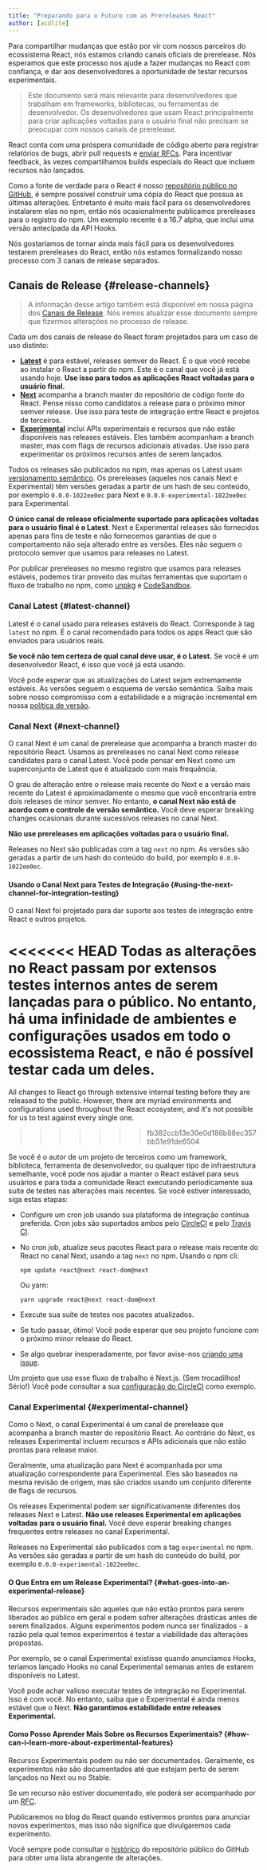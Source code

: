 ```yaml
---
title: "Preparando para o Futuro com as Prereleases React"
author: [acdlite]
---
```


Para compartilhar mudanças que estão por vir com nossos parceiros do ecossistema React, nós estamos criando canais oficiais de prerelease. Nós esperamos que este processo nos ajude a fazer mudanças no React com confiança, e dar aos desenvolvedores a oportunidade de testar recursos experimentais.

> Este documento será mais relevante para desenvolvedores que trabalham em frameworks, bibliotecas, ou ferramentas de desenvolvedor. Os desenvolvedores que usam React principalmente para criar aplicações voltadas para o usuário final não precisam se preocupar com nossos canais de prerelease.

React conta com uma próspera comunidade de código aberto para registrar relatórios de bugs, abrir pull requests e [enviar RFCs](https://github.com/reactjs/rfcs). Para incentivar feedback, às vezes compartilhamos builds especiais do React que incluem recursos não lançados.

Como a fonte de verdade para o React é nosso [repositório público no GitHub](https://github.com/facebook/react), é sempre possível construir uma cópia do React que possua as últimas alterações. Entretanto é muito mais fácil para os desenvolvedores instalarem elas no npm, então nós ocasionalmente publicamos prereleases para o registro do npm. Um exemplo recente é a 16.7 alpha, que inclui uma versão antecipada da API Hooks.

Nós gostaríamos de tornar ainda mais fácil para os desenvolvedores testarem prereleases do React, então nós estamos formalizando nosso processo com 3 canais de release separados.

## Canais de Release {#release-channels}

> A informação desse artigo também está disponível em nossa página dos [Canais de Release](/docs/release-channels.html). Nós iremos atualizar esse documento sempre que fizermos alterações no processo de release.

Cada um dos canais de release do React foram projetados para um caso de uso distinto:

- [**Latest**](#latest-channel) é para estável, releases semver do React. É o que você recebe ao instalar o React a partir do npm. Este é o canal que você já está usando hoje. **Use isso para todos as aplicações React voltadas para o usuário final.**
- [**Next**](#next-channel) acompanha a branch master do repositório de código fonte do React. Pense nisso como candidatos a release para o próximo minor semver release. Use isso para teste de integração entre React e projetos de terceiros.
- [**Experimental**](#experimental-channel) inclui APIs experimentais e recursos que não estão disponíveis nas releases estáveis. Eles também acompanham a branch master, mas com flags de recursos adicionais ativadas. Use isso para experimentar os próximos recursos antes de serem lançados.

Todos os releases são publicados no npm, mas apenas os Latest usam [versionamento semântico](/docs/faq-versioning.html). Os prereleases (aqueles nos canais Next e Experimental) têm versões geradas a partir de um hash de seu conteúdo, por exemplo `0.0.0-1022ee0ec` para Next e `0.0.0-experimental-1022ee0ec` para Experimental.

**O único canal de release oficialmente suportado para aplicações voltadas para o usuário final é o Latest**. Next e Experimental releases são fornecidos apenas para fins de teste e não fornecemos garantias de que o comportamento não seja alterado entre as versões. Eles não seguem o protocolo semver que usamos para releases no Latest.

Por publicar prereleases no mesmo registro que usamos para releases estáveis, podemos tirar proveito das muitas ferramentas que suportam o fluxo de trabalho no npm, como [unpkg](https://unpkg.com) e [CodeSandbox](https://codesandbox.io).

### Canal Latest {#latest-channel}

Latest é o canal usado para releases estáveis do React. Corresponde à tag `latest` no npm. É o canal recomendado para todos os apps React que são enviados para usuários reais.

**Se você não tem certeza de qual canal deve usar, é o Latest.** Se você é um desenvolvedor React, é isso que você já está usando.

Você pode esperar que as atualizações do Latest sejam extremamente estáveis. As versões seguem o esquema de versão semântica. Saiba mais sobre nosso compromisso com a estabilidade e a migração incremental em nossa [política de versão](/docs/faq-versioning.html).

### Canal Next {#next-channel}

O canal Next é um canal de prerelease que acompanha a branch master do repositório React. Usamos as prereleases no canal Next como release candidates para o canal Latest. Você pode pensar em Next como um superconjunto de Latest que é atualizado com mais frequência.

O grau de alteração entre o release mais recente do Next e a versão mais recente do Latest é aproximadamente o mesmo que você encontraria entre dois releases de minor semver. No entanto, **o canal Next não está de acordo com o controle de versão semântico.** Você deve esperar breaking changes ocasionais durante sucessivos releases no canal Next.

**Não use prereleases em aplicações voltadas para o usuário final.**

Releases no Next são publicadas com a tag `next` no npm. As versões são geradas a partir de um hash do conteúdo do build, por exemplo `0.0.0-1022ee0ec`.

#### Usando o Canal Next para Testes de Integração {#using-the-next-channel-for-integration-testing}

O canal Next foi projetado para dar suporte aos testes de integração entre React e outros projetos.

<<<<<<< HEAD
Todas as alterações no React passam por extensos testes internos antes de serem lançadas para o público. No entanto, há uma infinidade de ambientes e configurações usados em todo o ecossistema React, e não é possível testar cada um deles.
=======
All changes to React go through extensive internal testing before they are released to the public. However, there are myriad environments and configurations used throughout the React ecosystem, and it's not possible for us to test against every single one.
>>>>>>> fb382ccb13e30e0d186b88ec357bb51e91de6504

Se você é o autor de um projeto de terceiros como um framework, biblioteca, ferramenta de desenvolvedor, ou qualquer tipo de infraestrutura semelhante, você pode nos ajudar a manter o React estável para seus usuários e para toda a comunidade React executando periodicamente sua suíte de testes nas alterações mais recentes. Se você estiver interessado, siga estas etapas:

- Configure um cron job usando sua plataforma de integração contínua preferida. Cron jobs são suportados ambos pelo [CircleCI](https://circleci.com/docs/2.0/triggers/#scheduled-builds) e pelo [Travis CI](https://docs.travis-ci.com/user/cron-jobs/).
- No cron job, atualize seus pacotes React para o release mais recente do React no canal Next, usando a tag `next` no npm. Usando o npm cli:

  ```
  npm update react@next react-dom@next
  ```

  Ou yarn:

  ```
  yarn upgrade react@next react-dom@next
  ```
- Execute sua suíte de testes nos pacotes atualizados.
- Se tudo passar, ótimo! Você pode esperar que seu projeto funcione com o próximo minor release do React.
- Se algo quebrar inesperadamente, por favor avise-nos [criando uma issue](https://github.com/facebook/react/issues).

Um projeto que usa esse fluxo de trabalho é Next.js. (Sem trocadilhos! Sério!) Você pode consultar a sua [configuração do CircleCI](https://github.com/zeit/next.js/blob/c0a1c0f93966fe33edd93fb53e5fafb0dcd80a9e/.circleci/config.yml) como exemplo.

### Canal Experimental {#experimental-channel}

Como o Next, o canal Experimental é um canal de prerelease que acompanha a branch master do repositório React. Ao contrário do Next, os releases Experimental incluem recursos e APIs adicionais que não estão prontas para release maior.

Geralmente, uma atualização para Next é acompanhada por uma atualização correspondente para Experimental. Eles são baseados na mesma revisão de origem, mas são criados usando um conjunto diferente de flags de recursos.

Os releases Experimental podem ser significativamente diferentes dos releases Next e Latest. **Não use releases Experimental em aplicações voltadas para o usuário final.** Você deve esperar breaking changes frequentes entre releases no canal Experimental.

Releases no Experimental são publicados com a tag `experimental` no npm. As versões são geradas a partir de um hash do conteúdo do build, por exemplo `0.0.0-experimental-1022ee0ec`.

#### O Que Entra em um Release Experimental? {#what-goes-into-an-experimental-release}

Recursos experimentais são aqueles que não estão prontos para serem liberados ao público em geral e podem sofrer alterações drásticas antes de serem finalizados. Alguns experimentos podem nunca ser finalizados - a razão pela qual temos experimentos é testar a viabilidade das alterações propostas.

Por exemplo, se o canal Experimental existisse quando anunciamos Hooks, teríamos lançado Hooks no canal Experimental semanas antes de estarem disponíveis no Latest.

Você pode achar valioso executar testes de integração no Experimental. Isso é com você. No entanto, saiba que o Experimental é ainda menos estável que o Next. **Não garantimos estabilidade entre releases Experimental.**

#### Como Posso Aprender Mais Sobre os Recursos Experimentais? {#how-can-i-learn-more-about-experimental-features}

Recursos Experimentais podem ou não ser documentados. Geralmente, os experimentos não são documentados até que estejam perto de serem lançados no Next ou no Stable.

Se um recurso não estiver documentado, ele poderá ser acompanhado por um [RFC](https://github.com/reactjs/rfcs).

Publicaremos no blog do React quando estivermos prontos para anunciar novos experimentos, mas isso não significa que divulgaremos cada experimento.

Você sempre pode consultar o [histórico](https://github.com/facebook/react/commits/master) do repositório público do GitHub para obter uma lista abrangente de alterações.
